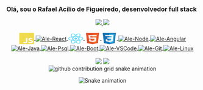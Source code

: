 ### Olá, sou o Rafael Acílio de Figueiredo, desenvolvedor full stack

<div align="center">
  <a href="https://github.com/fael0702">
  <img height="180em" src="https://github-readme-stats.vercel.app/api?username=fael0702&show_icons=true&theme=dracula&include_all_commits=true&count_private=true"/>
  <img height="180em" src="https://github-readme-stats.vercel.app/api/top-langs/?username=fael0702&layout=compact&langs_count=8&theme=dracula"/>
</div>

<div align="center" style="display: inline_block"><br>
  <img align="center" alt="Ale-Js" height="30" width="40" title="JavaScript" src="https://raw.githubusercontent.com/devicons/devicon/master/icons/javascript/javascript-plain.svg">
  <img align="center" alt="Ale-React" height="30" width="40" title="TypeScript" src="https://cdn.jsdelivr.net/gh/devicons/devicon/icons/typescript/typescript-original.svg" />
  <img align="center" alt="Ale-React" height="30" width="40" title="ReactJS" src="https://raw.githubusercontent.com/devicons/devicon/master/icons/react/react-original.svg">
  <img align="center" alt="Ale-HTML" height="30" width="40" title="HTML5" src="https://raw.githubusercontent.com/devicons/devicon/master/icons/html5/html5-original.svg">
  <img align="center" alt="Ale-CSS" height="30" width="40" title="CSS3" src="https://raw.githubusercontent.com/devicons/devicon/master/icons/css3/css3-original.svg">
  <img align="center" alt="Ale-Node" height="30" width="40" title="Node" src="https://cdn.jsdelivr.net/gh/devicons/devicon/icons/nodejs/nodejs-original.svg" />
  <img align="center" alt="Ale-Angular" height="30" width="40" title="Angular" src="https://cdn.jsdelivr.net/gh/devicons/devicon/icons/angularjs/angularjs-original.svg" />
  <img align="center" alt="Ale-Java" height="30" width="40" title="Spring Boot" src="https://cdn.jsdelivr.net/gh/devicons/devicon/icons/spring/spring-original-wordmark.svg">
  <img align="center" alt="Ale-Psql" height="30" width="40" title="PostgreSQL" src="https://cdn.jsdelivr.net/gh/devicons/devicon/icons/postgresql/postgresql-original-wordmark.svg">
  <img align="center" alt="Ale-Boot" height="30" width="40" title="Bootstrap" src="https://cdn.jsdelivr.net/gh/devicons/devicon/icons/bootstrap/bootstrap-original-wordmark.svg">
  <img align="center" alt="Ale-VSCode" height="30" width="40" title="Visual Studio Code" src="https://cdn.jsdelivr.net/gh/devicons/devicon/icons/vscode/vscode-original.svg">
  <img align="center" alt="Ale-Git" height="30" width="40" title="Git" src="https://cdn.jsdelivr.net/gh/devicons/devicon/icons/git/git-original.svg">
  <img align="center" alt="Ale-Linux" height="30" width="40" title="Linux" src="https://cdn.jsdelivr.net/gh/devicons/devicon/icons/linux/linux-original.svg" />
<div>
<br/>

<div align="center">
  <a href = "mailto:rafacilio00@gmail.com"><img src="https://img.shields.io/badge/-Gmail-%23333?style=for-the-badge&logo=gmail&logoColor=white" target="_blank"></a>
  <a href="https://www.linkedin.com/in/rafael-ac%C3%ADlio-de-figueiredo-043a7a20b/" target="_blank"><img src="https://img.shields.io/badge/-LinkedIn-%230077B5?style=for-the-badge&logo=linkedin&logoColor=white" target="_blank"></a>
  </a>
</div>

<picture>
  <source media="(prefers-color-scheme: dark)" srcset="https://raw.githubusercontent.com/fael0702/fael0702/output/github-contribution-grid-snake-dark.svg">
  <source media="(prefers-color-scheme: light)" srcset="https://raw.githubusercontent.com/fael0702/fael0702/output/github-contribution-grid-snake.svg">
  <img alt="github contribution grid snake animation" src="https://raw.githubusercontent.com/fael0702/fael0702/output/github-contribution-grid-snake.svg">
</picture>

![Snake animation](https://github.com/fael0702/fael0702/blob/output/github-contribution-grid-snake.svg)
